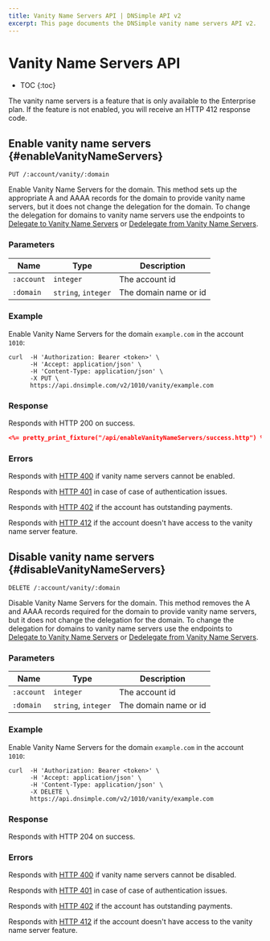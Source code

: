 ```yaml
---
title: Vanity Name Servers API | DNSimple API v2
excerpt: This page documents the DNSimple vanity name servers API v2.
---
```


# Vanity Name Servers API

* TOC
{:toc}


<info>
The vanity name servers is a feature that is only available to the Enterprise plan.
If the feature is not enabled, you will receive an HTTP 412 response code.
</info>


## Enable vanity name servers {#enableVanityNameServers}

    PUT /:account/vanity/:domain

Enable Vanity Name Servers for the domain. This method sets up the appropriate A and AAAA records for the domain to provide vanity name servers, but it does not change the delegation for the domain. To change the delegation for domains to vanity name servers use the endpoints to [Delegate to Vanity Name Servers](/v2/registrar/delegation/#delegateToVanity) or [Dedelegate from Vanity Name Servers](/v2/registrar/delegation/#dedelegateFromVanity).

### Parameters

Name | Type | Description
-----|------|------------
`:account` | `integer` | The account id
`:domain` | `string`, `integer` | The domain name or id

### Example

Enable Vanity Name Servers for the domain `example.com` in the account `1010`:

    curl  -H 'Authorization: Bearer <token>' \
          -H 'Accept: application/json' \
          -H 'Content-Type: application/json' \
          -X PUT \
          https://api.dnsimple.com/v2/1010/vanity/example.com

### Response

Responds with HTTP 200 on success.

~~~json
<%= pretty_print_fixture("/api/enableVanityNameServers/success.http") %>
~~~

### Errors

Responds with [HTTP 400](/v2#bad-request) if vanity name servers cannot be enabled.

Responds with [HTTP 401](/v2#unauthorized) in case of case of authentication issues.

Responds with [HTTP 402](/v2#payment-required) if the account has outstanding payments.

Responds with [HTTP 412](/v2#precondition-failed) if the account doesn't have access to the vanity name server feature.


## Disable vanity name servers {#disableVanityNameServers}

    DELETE /:account/vanity/:domain

Disable Vanity Name Servers for the domain. This method removes the A and AAAA records required for the domain to provide vanity name servers, but it does not change the delegation for the domain. To change the delegation for domains to vanity name servers use the endpoints to [Delegate to Vanity Name Servers](/v2/registrar/delegation/#delegateToVanity) or [Dedelegate from Vanity Name Servers](/v2/registrar/delegation/#dedelegateFromVanity).


### Parameters

Name | Type | Description
-----|------|------------
`:account` | `integer` | The account id
`:domain` | `string`, `integer` | The domain name or id

### Example

Enable Vanity Name Servers for the domain `example.com` in the account `1010`:

    curl  -H 'Authorization: Bearer <token>' \
          -H 'Accept: application/json' \
          -H 'Content-Type: application/json' \
          -X DELETE \
          https://api.dnsimple.com/v2/1010/vanity/example.com

### Response

Responds with HTTP 204 on success.

### Errors

Responds with [HTTP 400](/v2#bad-request) if vanity name servers cannot be disabled.

Responds with [HTTP 401](/v2#unauthorized) in case of case of authentication issues.

Responds with [HTTP 402](/v2#payment-required) if the account has outstanding payments.

Responds with [HTTP 412](/v2#precondition-failed) if the account doesn't have access to the vanity name server feature.
